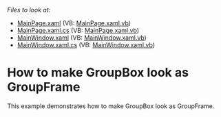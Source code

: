 <!-- default file list -->
*Files to look at*:

* [MainPage.xaml](./CS/GroupFrameWithinGroupBox/MainPage.xaml) (VB: [MainPage.xaml.vb](./VB/GroupFrameWithinGroupBox/MainPage.xaml.vb))
* [MainPage.xaml.cs](./CS/GroupFrameWithinGroupBox/MainPage.xaml.cs) (VB: [MainPage.xaml.vb](./VB/GroupFrameWithinGroupBox/MainPage.xaml.vb))
* [MainWindow.xaml](./CS/GroupFrameWithinGroupBox/MainWindow.xaml) (VB: [MainWindow.xaml.vb](./VB/GroupFrameWithinGroupBox/MainWindow.xaml.vb))
* [MainWindow.xaml.cs](./CS/GroupFrameWithinGroupBox/MainWindow.xaml.cs) (VB: [MainWindow.xaml.vb](./VB/GroupFrameWithinGroupBox/MainWindow.xaml.vb))
<!-- default file list end -->
# How to make GroupBox look as GroupFrame


This example demonstrates how to make GroupBox look as GroupFrame.

<br/>


